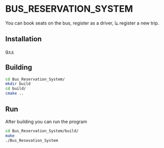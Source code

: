 # BUS_RESERVATION_SYSTEM

You can book seats on the bus, register as a driver, և register a new trip.

## Installation

[g++](https://linuxconfig.org/how-to-install-g-the-c-compiler-on-ubuntu-18-04-bionic-beaver-linux)

## Building

```bash
cd Bus_Reservation_System/
mkdir build
cd build/
cmake ..
```

## Run
Аfter building you can run the program

```bash
cd Bus_Reservation_System/build/
make
./Bus_Resevation_System 
```

